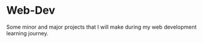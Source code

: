 # Web-Dev
Some minor and major projects that I will make during my web development learning journey.
